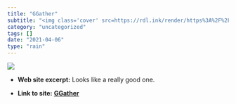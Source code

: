 ```yaml
---
title: "GGather"
subtitle: "<img class='cover' src=https://rdl.ink/render/https%3A%2F%2Fggather.com>"
category: "uncategorized"
tags: []
date: "2021-04-06"
type: "rain"
---
```

<img class="cover" src=https://rdl.ink/render/https%3A%2F%2Fggather.com>



* **Web site excerpt:** Looks like a really good one.

* **Link to site:** **[GGather](https://ggather.com)**